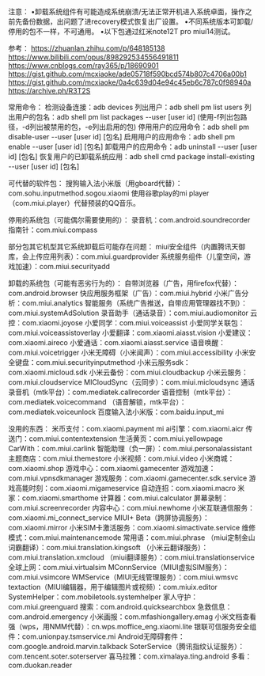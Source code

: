 注意：
•卸载系统组件有可能造成系统崩溃/无法正常开机进入系统卓面，操作之前先备份数据，出问题了进recovery模式恢复出厂设置。
•不同系统版本可卸载/停用的包不一样，不可通用。
•以下包通过红米note12T pro miui14测试。

参考：
https://zhuanlan.zhihu.com/p/648185138
https://www.bilibili.com/opus/898292534556491811
https://www.cnblogs.com/ray365/p/18690901
https://gist.github.com/mcxiaoke/ade05718f590bcd574b807c4706a00b1
https://gist.github.com/mcxiaoke/0a4c639d04e94c45eb6c787c0f98940a
https://archive.ph/R3T2S


常用命令：
检测设备连接：adb devices
列出用户：adb shell pm list users
列出用户的包名：adb shell pm list packages --user [user id]  (使用-f列出包路径，-d列出被禁用的包，-e列出启用的包)
停用用户的应用命令：adb shell pm disable-user --user [user id] [包名]
启用用户的应用命令：adb shell pm enable --user [user id] [包名]
卸载用户的应用命令：adb uninstall --user [user id] [包名]
恢复用户的已卸载系统应用：adb shell cmd package install-existing --user [user id] [包名]


可代替的软件包：
搜狗输入法小米版（用gboard代替）：com.sohu.inputmethod.sogou.xiaomi
使用谷歌play的mi player（com.miui.player）代替预装的QQ音乐。


停用的系统包（可能偶尔需要使用的）：
录音机：com.android.soundrecorder
指南针：com.miui.compass


部分包其它机型其它系统卸载后可能存在问题：
miui安全组件（内置腾讯天御库，会上传应用列表）：com.miui.guardprovider
系统服务组件（儿童空间，游戏加速）：com.miui.securityadd


卸载的系统包（可能有恶劣行为的）：
自带浏览器（广告，用firefox代替）：com.android.browser
快应用服务框架（广告）：com.miui.hybrid
小米广告分析：com.miui.analytics
智能服务（系统广告推送，自带应用管理器找不到）：com.miui.systemAdSolution
录音助手（通话录音）：com.miui.audiomonitor
云控：com.xiaomi.joyose
小爱同学：com.miui.voiceassist
小爱同学关联包：com.miui.voiceassistoverlay
小爱翻译：com.xiaomi.aiasst.vision
小爱建议：com.xiaomi.aireco
小爱通话：com.xiaomi.aiasst.service
语音唤醒：com.miui.voicetrigger
小米无障碍（小米闻声）：com.miui.accessibility
小米安全键盘：com.miui.securityinputmethod
小米云服务sdk：com.xiaomi.micloud.sdk
小米云备份：com.miui.cloudbackup
小米云服务：com.miui.cloudservice
MICloudSync（云同步）：com.miui.micloudsync
通话录音机（mtk平台）：com.mediatek.callrecorder
语音控制（mtk平台）：com.mediatek.voicecommand
（语音解锁，mtk平台）：com.mediatek.voiceunlock
百度输入法小米版：com.baidu.input_mi


没用的东西：
米币支付：com.xiaomi.payment
mi ai引擎：com.xiaomi.aicr
传送门：com.miui.contentextension
生活黄页：com.miui.yellowpage
CarWith：com.miui.carlink
智能助理（负一屏）：com.miui.personalassistant
主题商店：com.miui.themestore
小米视频：com.miui.video
小米商城：com.xiaomi.shop
游戏中心：com.xiaomi.gamecenter
游戏加速：com.miui.vpnsdkmanager
游戏服务：com.xiaomi.gamecenter.sdk.service
游戏高能时刻：com.xiaomi.migameservice
自动连招：com.xiaomi.macro
米家：com.xiaomi.smarthome
计算器：com.miui.calculator
屏幕录制：com.miui.screenrecorder
内容中心：com.miui.newhome
小米互联通信服务：com.xiaomi.mi_connect_service
MIUI+ Beta（跨屏协调服务）：com.xiaomi.mirror
小米SIM卡激活服务：com.xiaomi.simactivate.service
维修模式：com.miui.maintenancemode
常用语：com.miui.phrase
（miui定制金山词霸翻译）：com.miui.translation.kingsoft
（小米云翻译服务）：com.miui.translation.xmcloud
（miui翻译服务）：com.miui.translationservice
全球上网：com.miui.virtualsim
MConnService（MIUI虚拟SIM服务）：com.miui.vsimcore
WMService（MIUI无线管理服务）：com.miui.wmsvc
textaction（MIUI编辑器，用于编辑图片或视频）：com.miuix.editor
SystemHelper：com.mobiletools.systemhelper
家人守护：com.miui.greenguard
搜索：com.android.quicksearchbox
急救信息：com.android.emergency
小米画报：com.mfashiongallery.emag
小米文档查看强（wps，用NMM代替）：cn.wps.moffice_eng.xiaomi.lite
银联可信服务安全组件：com.unionpay.tsmservice.mi
Android无障碍套件：com.google.android.marvin.talkback
SoterService（腾讯指纹认证服务）：com.tencent.soter.soterserver
喜马拉雅：com.ximalaya.ting.android
多看：com.duokan.reader
